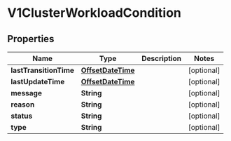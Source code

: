 # V1ClusterWorkloadCondition

## Properties
Name | Type | Description | Notes
------------ | ------------- | ------------- | -------------
**lastTransitionTime** | [**OffsetDateTime**](OffsetDateTime.md) |  |  [optional]
**lastUpdateTime** | [**OffsetDateTime**](OffsetDateTime.md) |  |  [optional]
**message** | **String** |  |  [optional]
**reason** | **String** |  |  [optional]
**status** | **String** |  |  [optional]
**type** | **String** |  |  [optional]
